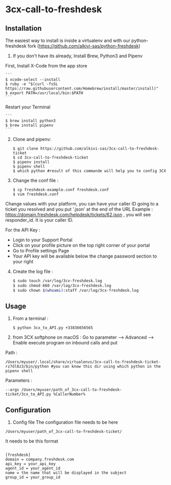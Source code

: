# 3cx-call-to-freshdesk
## Installation

The easiest way to install is inside a virtualenv and with our python-freshdesk fork (https://github.com/alkivi-sas/python-freshdesk)

1. If you don't have its already, Install Brew, Python3 and Pipenv

First, Install X-Code from the app store

    ```
    $ xcode-select --install
    $ ruby -e "$(curl -fsSL https://raw.githubusercontent.com/Homebrew/install/master/install)"
    $ export PATH=/usr/local/bin:$PATH
    ```
Restart your Terminal

    ```
    $ brew install python3
    $ brew install pipenv
    ```

2. Clone and pipenv:

    ```
    $ git clone https://github.com/alkivi-sas/3cx-call-to-freshdesk-ticket
    $ cd 3cx-call-to-freshdesk-ticket
    $ pipenv install
    $ pipenv shell
    $ which python #result of this commande will help you to config 3CX
    ```

3. Change the conf file :

    ```
    $ cp freshdesk-example.conf freshdesk.conf
    $ vim freshdesk.conf
    ```
Change values with your platform, you can have your caller ID going to a ticket you resolved and you put '.json' at the end of the URL
Example :  https://domain.freshdesk.com/helpdesk/tickets/62.json , you will see responder_id. It is your caller ID.

For the API Key :
- Login to your Support Portal
- Click on your profile picture on the top right corner of your portal
- Go to Profile settings Page
- Your API key will be available below the change password section to your right

4. Create the log file :
    ```bash
    $ sudo touch /var/log/3cx-freshdesk.log
    $ sudo chmod 660 /var/log/3cx-freshdesk.log
    $ sudo chown $(whoami):staff /var/log/3cx-freshdesk.log
    ```
## Usage
1. From a terminal :

   ```
   $ python 3cx_to_API.py +33836656565
   ```
2. from 3CX softphone on macOS :
Go to parameter --> Advanced --> Enable execute program on inbound calls and put

Path :
   ```
   /Users/myuser/.local/share/virtualenvs/3cx-call-to-freshdesk-ticket-rz7dl8z3/bin/python #you can know this dir using which python in the pipenv shell
   ```     
Parameters :
   ```
   --args /Users/myuser/path_of_3cx-call-to-freshdesk-ticket/3cx_to_API.py %CallerNumber%
   ```  

## Configuration
1. Config file
The configuration file needs to be here
```
/Users/myuser/path_of_3cx-call-to-freshdesk-ticket/
```
It needs to be this format
```

[freshdesk]
domain = company.freshdesk.com
api_key = your_api_key
agent_id = your_agent_id
name = the name that will be displayed in the subject
group_id = your_group_id
```
